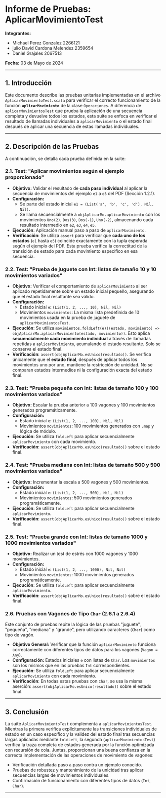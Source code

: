 # Informe de Pruebas: AplicarMovimientoTest

**Integrantes:**
- Michael Perez Gonzalez 2266121
- julio David Cardona Melendez 2359654
- Daniel Grajales 2067513

**Fecha:** 03 de Mayo de 2024

---

## 1. Introducción

Este documento describe las pruebas unitarias implementadas en el archivo `AplicarMovimientoTest.scala` para verificar el correcto funcionamiento de la función **`aplicarMovimiento`** de la clase `Operaciones`. A diferencia de `aplicarMovimientosTest` que prueba la aplicación de una secuencia completa y devuelve todos los estados, esta suite se enfoca en verificar el resultado de llamadas individuales a `aplicarMovimiento` o el estado final después de aplicar una secuencia de estas llamadas individuales.

---

## 2. Descripción de las Pruebas

A continuación, se detalla cada prueba definida en la suite:

### 2.1. Test: "Aplicar movimientos según el ejemplo proporcionado"

*   **Objetivo:** Validar el resultado de **cada paso individual** al aplicar la secuencia de movimientos del ejemplo `e1` a `e5` del PDF (Sección 1.2.1).
*   **Configuración:**
    *   Se parte del estado inicial `e1 = (List('a', 'b', 'c', 'd'), Nil, Nil)`.
    *   Se llama secuencialmente a `objAplicarMo.aplicarMovimiento` con los movimientos `Uno(2)`, `Dos(3)`, `Dos(-1)`, `Uno(-2)`, almacenando cada resultado intermedio en `e2`, `e3`, `e4`, `e5`.
*   **Ejecución:** Aplicación manual paso a paso de `aplicarMovimiento`.
*   **Verificación:** Se utiliza `assert` para verificar que **cada uno de los estados** (`e1` hasta `e5`) coincide exactamente con la tupla esperada según el ejemplo del PDF. Esta prueba verifica la correctitud de la transición de estado para cada movimiento específico en esa secuencia.

### 2.2. Test: "Prueba de juguete con Int: listas de tamaño 10 y 10 movimientos variados"

*   **Objetivo:** Verificar el comportamiento de `aplicarMovimiento` al ser aplicado repetidamente sobre un estado inicial pequeño, asegurando que el estado final resultante sea válido.
*   **Configuración:**
    *   Estado inicial `e`: `(List(1, 2, ..., 10), Nil, Nil)`
    *   Movimientos `movimientos`: La misma lista predefinida de 10 movimientos usada en la prueba de juguete de `aplicarMovimientosTest`.
*   **Ejecución:** Se utiliza `movimientos.foldLeft(e)((estado, movimiento) => objAplicarMo.aplicarMovimiento(estado, movimiento))`. Esto aplica **secuencialmente cada movimiento individual** a través de llamadas repetidas a `aplicarMovimiento`, acumulando el estado resultante. Solo se conserva el estado final.
*   **Verificación:** `assert(objAplicarMo.esUnico(resultado))`. Se verifica únicamente que el **estado final**, después de aplicar todos los movimientos uno por uno, mantiene la restricción de unicidad. No se comparan estados intermedios ni la configuración exacta del estado final.

### 2.3. Test: "Prueba pequeña con Int: listas de tamaño 100 y 100 movimientos variados"

*   **Objetivo:** Escalar la prueba anterior a 100 vagones y 100 movimientos generados programáticamente.
*   **Configuración:**
    *   Estado inicial `e`: `(List(1, 2, ..., 100), Nil, Nil)`
    *   Movimientos `movimientos`: 100 movimientos generados con `.map` y lógica de módulo.
*   **Ejecución:** Se utiliza `foldLeft` para aplicar secuencialmente `aplicarMovimiento` con cada movimiento.
*   **Verificación:** `assert(objAplicarMo.esUnico(resultado))` sobre el estado final.

### 2.4. Test: "Prueba mediana con Int: listas de tamaño 500 y 500 movimientos variados"

*   **Objetivo:** Incrementar la escala a 500 vagones y 500 movimientos.
*   **Configuración:**
    *   Estado inicial `e`: `(List(1, 2, ..., 500), Nil, Nil)`
    *   Movimientos `movimientos`: 500 movimientos generados programáticamente.
*   **Ejecución:** Se utiliza `foldLeft` para aplicar secuencialmente `aplicarMovimiento`.
*   **Verificación:** `assert(objAplicarMo.esUnico(resultado))` sobre el estado final.

### 2.5. Test: "Prueba grande con Int: listas de tamaño 1000 y 1000 movimientos variados"

*   **Objetivo:** Realizar un test de estrés con 1000 vagones y 1000 movimientos.
*   **Configuración:**
    *   Estado inicial `e`: `(List(1, 2, ..., 1000), Nil, Nil)`
    *   Movimientos `movimientos`: 1000 movimientos generados programáticamente.
*   **Ejecución:** Se utiliza `foldLeft` para aplicar secuencialmente `aplicarMovimiento`.
*   **Verificación:** `assert(objAplicarMo.esUnico(resultado))` sobre el estado final.

### 2.6. Pruebas con Vagones de Tipo `Char` (2.6.1 a 2.6.4)

Este conjunto de pruebas repite la lógica de las pruebas "juguete", "pequeña", "mediana" y "grande", pero utilizando caracteres (`Char`) como tipo de vagón.

*   **Objetivo General:** Verificar que la función `aplicarMovimiento` funciona correctamente con diferentes tipos de datos para los vagones (`Vagon = Any`).
*   **Configuración:** Estados iniciales `e` con listas de `Char`. Los `movimientos` son los mismos que en las pruebas `Int` correspondientes.
*   **Ejecución:** Se utiliza `foldLeft` para aplicar secuencialmente `aplicarMovimiento` con cada movimiento.
*   **Verificación:** En todas estas pruebas con `Char`, se usa la misma aserción: `assert(objAplicarMo.esUnico(resultado))` sobre el estado final.

---

## 3. Conclusión

La suite `AplicarMovimientoTest` complementa a `aplicarMovimientosTest`. Mientras la primera verifica explícitamente las transiciones individuales de estado en un caso específico y la validez del estado final tras secuencias largas aplicadas mediante `foldLeft`, la segunda (`aplicarMovimientosTest`) verifica la traza completa de estados generada por la función optimizada con recursión de cola. Juntas, proporcionan una buena confianza en la correcta implementación de las operaciones de movimiento de vagones:
*   Verificación detallada paso a paso contra un ejemplo conocido.
*   Pruebas de robustez y mantenimiento de la unicidad tras aplicar secuencias largas de movimientos individuales.
*   Confirmación de funcionamiento con diferentes tipos de datos (`Int`, `Char`).

---